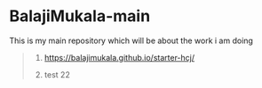 # BalajiMukala-main
This is my main repository which will be about the work i am doing

> 1. <https://balajimukala.github.io/starter-hcj/>
>
> 2. test 22
